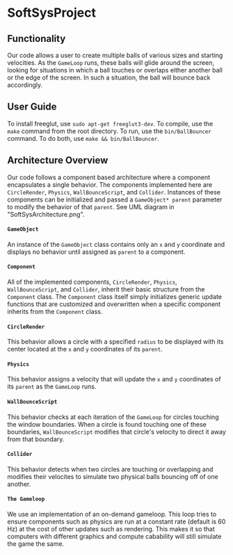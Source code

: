 # SoftSysProject

## Functionality
Our code allows a user to create multiple balls of various sizes and starting velocities. As the `GameLoop` runs, these balls will glide around the screen, looking for situations in which a ball touches or overlaps either another ball or the edge of the screen. In such a situation, the ball will bounce back accordingly.

## User Guide
To install freeglut, use `sudo apt-get freeglut3-dev`.
To compile, use the `make` command from the root directory.
To run, use the `bin/BallBouncer` command.
To do both, use `make && bin/BallBouncer`.

## Architecture Overview

Our code follows a component based architecture where a component encapsulates a single behavior. The components implemented here are `CircleRender`, `Physics`, `WallBounceScript`, and `Collider`. Instances of these components can be initialized and passed a `GameObject* parent` parameter to modify the behavior of that `parent`. See UML diagram in "SoftSysArchitecture.png".

#### `GameObject`
An instance of the `GameObject` class contains only an `x` and `y` coordinate and displays no behavior until assigned as `parent` to a component.

#### `Component`
All of the implemented components, `CircleRender`, `Physics`, `WallBounceScript`, and `Collider`, inherit their basic structure from the `Component` class. The `Component` class itself simply initializes generic update functions that are customized and overwritten when a specific component inherits from the `Component` class.

#### `CircleRender`
This behavior allows a circle with a specified `radius` to be displayed with its center located at the `x` and `y` coordinates of its `parent`.

#### `Physics`
This behavior assigns a velocity that will update the `x` and `y` coordinates of its `parent` as the `GameLoop` runs.

#### `WallBounceScript`
This behavior checks at each iteration of the `GameLoop` for circles touching the window boundaries. When a circle is found touching one of these boundaries, `WallBounceScript` modifies that circle's velocity to direct it away from that boundary.

#### `Collider`
This behavior detects when two circles are touching or overlapping and modifies their velocites to simulate two physical balls bouncing off of one another.

#### `The Gameloop`
We use an implementation of an on-demand gameloop. This loop tries to ensure components such as physics are run at a constant rate (default is 60 Hz) at the cost of other updates such as rendering. This makes it so that computers with different graphics and compute cabability will still simulate the game the same. 
